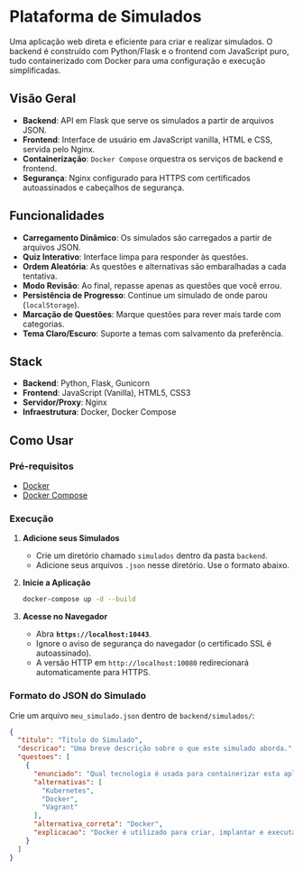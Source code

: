 # Plataforma de Simulados

Uma aplicação web direta e eficiente para criar e realizar simulados. O backend é construído com Python/Flask e o frontend com JavaScript puro, tudo containerizado com Docker para uma configuração e execução simplificadas.

## Visão Geral

-   **Backend**: API em Flask que serve os simulados a partir de arquivos JSON.
-   **Frontend**: Interface de usuário em JavaScript vanilla, HTML e CSS, servida pelo Nginx.
-   **Containerização**: `Docker Compose` orquestra os serviços de backend e frontend.
-   **Segurança**: Nginx configurado para HTTPS com certificados autoassinados e cabeçalhos de segurança.

## Funcionalidades

-   **Carregamento Dinâmico**: Os simulados são carregados a partir de arquivos JSON.
-   **Quiz Interativo**: Interface limpa para responder às questões.
-   **Ordem Aleatória**: As questões e alternativas são embaralhadas a cada tentativa.
-   **Modo Revisão**: Ao final, repasse apenas as questões que você errou.
-   **Persistência de Progresso**: Continue um simulado de onde parou (`localStorage`).
-   **Marcação de Questões**: Marque questões para rever mais tarde com categorias.
-   **Tema Claro/Escuro**: Suporte a temas com salvamento da preferência.

## Stack

-   **Backend**: Python, Flask, Gunicorn
-   **Frontend**: JavaScript (Vanilla), HTML5, CSS3
-   **Servidor/Proxy**: Nginx
-   **Infraestrutura**: Docker, Docker Compose

## Como Usar

### Pré-requisitos

-   [Docker](https://www.docker.com/)
-   [Docker Compose](https://docs.docker.com/compose/)

### Execução

1.  **Adicione seus Simulados**
    -   Crie um diretório chamado `simulados` dentro da pasta `backend`.
    -   Adicione seus arquivos `.json` nesse diretório. Use o formato abaixo.

2.  **Inicie a Aplicação**
    ```bash
    docker-compose up -d --build
    ```

3.  **Acesse no Navegador**
    -   Abra **`https://localhost:10443`**.
    -   Ignore o aviso de segurança do navegador (o certificado SSL é autoassinado).
    -   A versão HTTP em `http://localhost:10080` redirecionará automaticamente para HTTPS.

### Formato do JSON do Simulado

Crie um arquivo `meu_simulado.json` dentro de `backend/simulados/`:

```json
{
  "titulo": "Título do Simulado",
  "descricao": "Uma breve descrição sobre o que este simulado aborda.",
  "questoes": [
    {
      "enunciado": "Qual tecnologia é usada para containerizar esta aplicação?",
      "alternativas": [
        "Kubernetes",
        "Docker",
        "Vagrant"
      ],
      "alternativa_correta": "Docker",
      "explicacao": "Docker é utilizado para criar, implantar e executar aplicações em contêineres."
    }
  ]
}